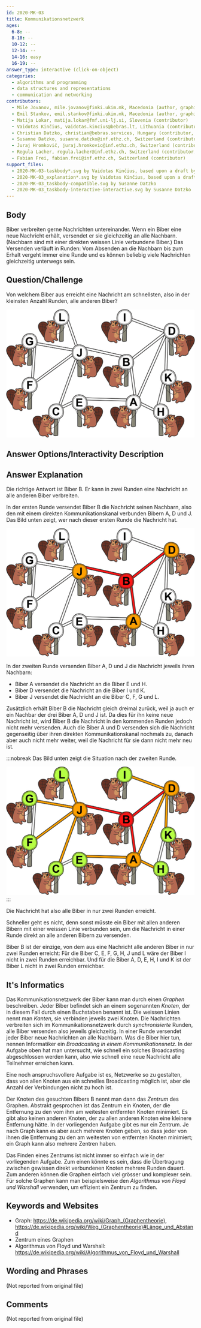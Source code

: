 ```yaml
---
id: 2020-MK-03
title: Kommunikationsnetzwerk
ages:
  6-8: --
  8-10: --
  10-12: --
  12-14: --
  14-16: easy
  16-19: --
answer_type: interactive (click-on-object)
categories:
  - algorithms and programming
  - data structures and representations
  - communication and networking
contributors:
  - Mile Jovanov, mile.jovanov@finki.ukim.mk, Macedonia (author, graphics)
  - Emil Stankov, emil.stankov@finki.ukim.mk, Macedonia (author, graphics)
  - Matija Lokar, matija.lokar@fmf.uni-lj.si, Slovenia (contributor)
  - Vaidotas Kinčius, vaidotas.kincius@bebras.lt, Lithuania (contributor, graphics)
  - Christian Datzko, christian@bebras.services, Hungary (contributor, graphics)
  - Susanne Datzko, susanne.datzko@inf.ethz.ch, Switzerland (contributor, graphics)
  - Juraj Hromkovič, juraj.hromkovic@inf.ethz.ch, Switzerland (contributor)
  - Regula Lacher, regula.lacher@inf.ethz.ch, Switzerland (contributor, translation from English into German)
  - Fabian Frei, fabian.frei@inf.ethz.ch, Switzerland (contributor)
support_files:
  - 2020-MK-03-taskbody*.svg by Vaidotas Kinčius, based upon a draft by Mile Jovanov and Emil Stankov, improved by Susanne Datzko
  - 2020-MK-03_explanation*.svg by Vaidotas Kinčius, based upon a draft by Christian Datzko
  - 2020-MK-03_taskbody-compatible.svg by Susanne Datzko
  - 2020-MK-03_taskbody-interactive-interactive.svg by Susanne Datzko
---
```



## Body

Biber verbreiten gerne Nachrichten untereinander. Wenn ein Biber eine neue Nachricht erhält, versendet er sie gleichzeitig an alle Nachbarn. (Nachbarn sind mit einer direkten weissen Linie verbundene Biber.) Das Versenden verläuft in Runden: Vom Absenden an die Nachbarn bis zum Erhalt vergeht immer eine Runde und es können beliebig viele Nachrichten gleichzeitig unterwegs sein. 


## Question/Challenge

Von welchem Biber aus erreicht eine Nachricht am schnellsten, also in der kleinsten Anzahl Runden, alle anderen Biber?

![](graphics/2020-MK-03_taskbody-compatible.svg "Kommunikationsnetzwerk (350px)")


## Answer Options/Interactivity Description

<!-- empty -->


## Answer Explanation

Die richtige Antwort ist Biber B. Er kann in zwei Runden eine Nachricht an alle anderen Biber verbreiten.

In der ersten Runde versendet Biber B die Nachricht seinen Nachbarn, also den mit einem direkten Kommunikationskanal verbunden Bibern A, D und J. Das Bild unten zeigt, wer nach dieser ersten Runde die Nachricht hat.

![](graphics/2020-MK-03_explanation1-compatible.svg "Erläuterung 1 (350px)")

In der zweiten Runde versenden Biber A, D und J die Nachricht jeweils ihren Nachbarn:
 - Biber A versendet die Nachricht an die Biber E und H.
 - Biber D versendet die Nachricht an die Biber I und K.
 - Biber J versendet die Nachricht an die Biber C, F, G und L.

Zusätzlich erhält Biber B die Nachricht gleich dreimal zurück, weil ja auch er ein Nachbar der drei Biber A, D und J ist. Da dies für ihn keine neue Nachricht ist, wird Biber B die Nachricht in den kommenden Runden jedoch nicht mehr versenden. Auch die Biber A und D versenden sich die Nachricht gegenseitig über ihren direkten Kommunikationskanal nochmals zu, danach aber auch nicht mehr weiter, weil die Nachricht für sie dann nicht mehr neu ist.

:::nobreak
Das Bild unten zeigt die Situation nach der zweiten Runde. 

![](graphics/2020-MK-03_explanation2-compatible.svg "Erläuterung 2 (350px)")
:::

Die Nachricht hat also alle Biber in nur zwei Runden erreicht. 

Schneller geht es nicht, denn sonst müsste ein Biber mit allen anderen Bibern mit einer weissen Linie verbunden sein, um die Nachricht in einer Runde direkt an alle anderen Bibern zu versenden.

Biber B ist der einzige, von dem aus eine Nachricht alle anderen Biber in nur zwei Runden erreicht: Für die Biber C, E, F, G, H, J und L wäre der Biber I nicht in zwei Runden erreichbar. Und für die Biber A, D, E, H, I und K ist der Biber L nicht in zwei Runden erreichbar.


## It's Informatics

Das Kommunikationsnetzwerk der Biber kann man durch einen _Graphen_ beschreiben. Jeder Biber befindet sich an einem sogenannten _Knoten_, der in diesem Fall durch einen Buchstaben benannt ist. Die weissen Linien nennt man _Kanten_, sie verbinden jeweils zwei Knoten. Die Nachrichten verbreiten sich im Kommunikationsnetzwerk durch _synchronisierte_ Runden, alle Biber versenden also jeweils gleichzeitig. In einer Runde versendet jeder Biber neue Nachrichten an alle Nachbarn. Was die Biber hier tun, nennen Informatiker ein _Broadcasting in einem Kommunikationsnetz_. In der Aufgabe oben hat man untersucht, wie schnell ein solches Broadcasting abgeschlossen werden kann, also wie schnell eine neue Nachricht alle Teilnehmer erreichen kann. 

Eine noch anspruchsvollere Aufgabe ist es, Netzwerke so zu gestalten, dass von allen Knoten aus ein schnelles Broadcasting möglich ist, aber die Anzahl der Verbindungen nicht zu hoch ist.

Der Knoten des gesuchten Bibers B nennt man dann das _Zentrum_ des Graphen. Abstrakt gesprochen ist das Zentrum ein Knoten, der die Entfernung zu den vom ihm am weitesten entfernten Knoten minimiert. Es gibt also keinen anderen Knoten, der zu allen anderen Knoten eine kleinere Entfernung hätte. In der vorliegenden Aufgabe gibt es nur ein Zentrum. Je nach Graph kann es aber auch mehrere Knoten geben, so dass jeder von ihnen die Entfernung zu den am weitesten von entfernten Knoten minimiert; ein Graph kann also mehrere Zentren haben.

Das Finden eines Zentrums ist nicht immer so einfach wie in der vorliegenden Aufgabe. Zum einen könnte es sein, dass die Übertragung zwischen gewissen direkt verbundenen Knoten mehrere Runden dauert. Zum anderen können die Graphen einfach viel grösser und komplexer sein. Für solche Graphen kann man beispielsweise den _Algorithmus von Floyd und Warshall_ verwenden, um effizient ein Zentrum zu finden.


## Keywords and Websites

 - Graph: https://de.wikipedia.org/wiki/Graph_(Graphentheorie), https://de.wikipedia.org/wiki/Weg_(Graphentheorie)#Länge_und_Abstand
 - Zentrum eines Graphen
 - Algorithmus von Floyd und Warshall: https://de.wikipedia.org/wiki/Algorithmus_von_Floyd_und_Warshall


## Wording and Phrases

(Not reported from original file)


## Comments

(Not reported from original file)
